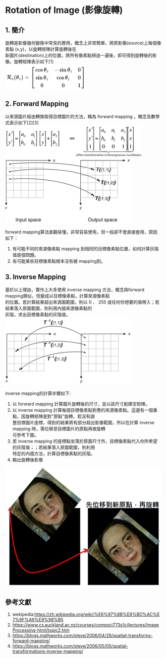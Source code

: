 # Rotation of Image (影像旋轉)
## 1. 簡介
旋轉是影像幾何變換中常見的應用，概念上非常簡單，將原影像(source)上每個像素點 (x,y)，以旋轉矩陣計算旋轉後在<br>
新圖片(destination)上的位置，將所有像素點掃過一遍後，即可得到旋轉後的影像。旋轉矩陣表示如下[1]<br>
![image](https://github.com/Chang-Chia-Chi/Image-Processing/blob/master/Rotation/pic/Rotation%20Matrix.jpg)<br>

## 2. Forward Mapping
以來源圖片經由轉換取得目標圖片的方法，稱為 forward mapping ，概念及數學式表示如下[2][3]<br>
![image](https://github.com/Chang-Chia-Chi/Image-Processing/blob/master/Rotation/pic/forwad%20mapping.jpg)<br>
![image](https://github.com/Chang-Chia-Chi/Image-Processing/blob/master/Rotation/pic/concept%20of%20forwad%20mapping.jpg)<br>

forward mapping算法直觀易懂，非常容易使用，但一般卻不會直接套用，原因如下：<br>
1. 有可能不同的來源像素點 mapping 到相同的目標像素點位置，如何計算灰階值是個問題。<br>
2. 有可能某些目標像素點根本沒有被 mapping到。<br>

## 3. Inverse Mapping
基於以上理由，實作上大多使用 inverse mapping 方法，概念與forward mapping類似，但變成以目標像素點，計算來源像素點<br>
的位置。若計算結果超出來源圖範圍，則以 0 、 255 或任何你想要的值帶入；若結果落入原圖範圍，則利用內插來源像素點的<br>
灰階，求出目標像素點的灰階值。<br>
![image](https://github.com/Chang-Chia-Chi/Image-Processing/blob/master/Rotation/pic/concept%20of%20inverse%20mapping.jpg)<br>

inverse mapping的計算步驟如下:<br>
1. 以 forward mapping 計算圖片旋轉後的尺寸，並以該尺寸創建空矩陣。<br>
2. 以 inverse mapping 計算每個目標像素點對應的來源像素點。這邊有一個重點，因旋轉矩陣是對"原點"旋轉，若沒有調<br>
整目標圖片座標，得到的結果將有部分超出影像範圍，所以在計算 inverse mapping 時，需位移至目標圖片的原點再做旋轉<br>
可參考下圖。<br>
3. 若 inverse mapping 的座標點坐落於原圖尺寸外，目標像素點代入你所希望的灰階值；；若結果落入原圖範圍，則利用<br>
特定的內插方法，計算目標像素點的灰階。<br>
4. 輸出旋轉後影像<br>

![image](https://github.com/Chang-Chia-Chi/Image-Processing/blob/master/Rotation/pic/rotate%20about%20old%20original.jpg)


## 參考文獻
1. wekipedia:https://zh.wikipedia.org/wiki/%E6%97%8B%E8%BD%AC%E7%9F%A9%E9%98%B5
2. https://www.cs.auckland.ac.nz/courses/compsci773s1c/lectures/ImageProcessing-html/topic2.htm
3. https://blogs.mathworks.com/steve/2006/04/28/spatial-transforms-forward-mapping/
4. https://blogs.mathworks.com/steve/2006/05/05/spatial-transformations-inverse-mapping/
